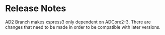 # Release Notes

AD2 Branch makes xspress3 only dependent on ADCore2-3. There are changes that need to be made in order to be compatible with later versions.
